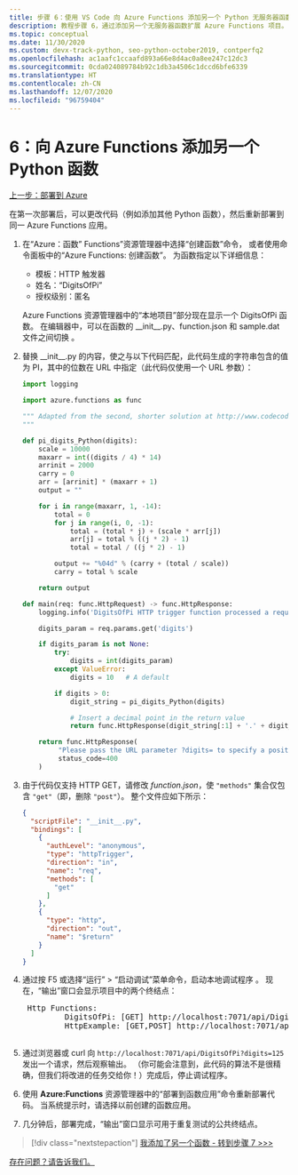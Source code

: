 ```yaml
---
title: 步骤 6：使用 VS Code 向 Azure Functions 添加另一个 Python 无服务器函数
description: 教程步骤 6，通过添加另一个无服务器函数扩展 Azure Functions 项目。
ms.topic: conceptual
ms.date: 11/30/2020
ms.custom: devx-track-python, seo-python-october2019, contperfq2
ms.openlocfilehash: ac1aafc1ccaafd893a66e8d4ac0a8ee247c12dc3
ms.sourcegitcommit: 0cda024089784b92c1db3a4506c1dccd6bfe6339
ms.translationtype: HT
ms.contentlocale: zh-CN
ms.lasthandoff: 12/07/2020
ms.locfileid: "96759404"
---
```

# <a name="6-add-a-second-python-function-to-azure-functions"></a>6：向 Azure Functions 添加另一个 Python 函数

[上一步：部署到 Azure](tutorial-vs-code-serverless-python-05.md)

在第一次部署后，可以更改代码（例如添加其他 Python 函数），然后重新部署到同一 Azure Functions 应用。

1. 在“Azure：函数”  Functions”资源管理器中选择“创建函数”命令，  或者使用命令面板中的“Azure Functions:  创建函数”。 为函数指定以下详细信息：

    - 模板：HTTP 触发器
    - 姓名：“DigitsOfPi”
    - 授权级别：匿名

    Azure Functions 资源管理器中的“本地项目”部分现在显示一个 DigitsOfPi 函数。 在编辑器中，可以在函数的 \_\_init\_\_.py、function.json 和 sample.dat 文件之间切换  。

1. 替换 \_\_init\_\_.py 的内容，使之与以下代码匹配，此代码生成的字符串包含的值为 PI，其中的位数在 URL 中指定（此代码仅使用一个 URL 参数）：

    ```python
    import logging

    import azure.functions as func

    """ Adapted from the second, shorter solution at http://www.codecodex.com/wiki/Calculate_digits_of_pi#Python
    """

    def pi_digits_Python(digits):
        scale = 10000
        maxarr = int((digits / 4) * 14)
        arrinit = 2000
        carry = 0
        arr = [arrinit] * (maxarr + 1)
        output = ""

        for i in range(maxarr, 1, -14):
            total = 0
            for j in range(i, 0, -1):
                total = (total * j) + (scale * arr[j])
                arr[j] = total % ((j * 2) - 1)
                total = total / ((j * 2) - 1)

            output += "%04d" % (carry + (total / scale))
            carry = total % scale

        return output

    def main(req: func.HttpRequest) -> func.HttpResponse:
        logging.info('DigitsOfPi HTTP trigger function processed a request.')

        digits_param = req.params.get('digits')

        if digits_param is not None:
            try:
                digits = int(digits_param)
            except ValueError:
                digits = 10   # A default

            if digits > 0:
                digit_string = pi_digits_Python(digits)

                # Insert a decimal point in the return value
                return func.HttpResponse(digit_string[:1] + '.' + digit_string[1:])

        return func.HttpResponse(
             "Please pass the URL parameter ?digits= to specify a positive number of digits.",
             status_code=400
        )
    ```

1. 由于代码仅支持 HTTP GET，请修改 *function.json*，使 `"methods"` 集合仅包含 `"get"`（即，删除 `"post"`）。 整个文件应如下所示：

    ```json
    {
      "scriptFile": "__init__.py",
      "bindings": [
        {
          "authLevel": "anonymous",
          "type": "httpTrigger",
          "direction": "in",
          "name": "req",
          "methods": [
            "get"
          ]
        },
        {
          "type": "http",
          "direction": "out",
          "name": "$return"
        }
      ]
    }
    ```

1. 通过按 F5 或选择“运行” > “启动调试”菜单命令，启动本地调试程序 。 现在，“输出”窗口会显示项目中的两个终结点： 

    <pre>
    Http Functions:
            DigitsOfPi: [GET] http://localhost:7071/api/DigitsOfPi
            HttpExample: [GET,POST] http://localhost:7071/api/HttpExample
    </pre>

1. 通过浏览器或 curl 向 `http://localhost:7071/api/DigitsOfPi?digits=125` 发出一个请求，然后观察输出。 （你可能会注意到，此代码的算法不是很精确，但我们将改进的任务交给你！）完成后，停止调试程序。

1. 使用  **Azure:Functions** 资源管理器中的“部署到函数应用”命令重新部署代码。 当系统提示时，请选择以前创建的函数应用。

1. 几分钟后，部署完成，“输出”窗口显示可用于重复测试的公共终结点。

> [!div class="nextstepaction"]
> [我添加了另一个函数 - 转到步骤 7 >>>](tutorial-vs-code-serverless-python-07.md)

[存在问题？请告诉我们。](https://aka.ms/python-functions-qs-ms-survey)
